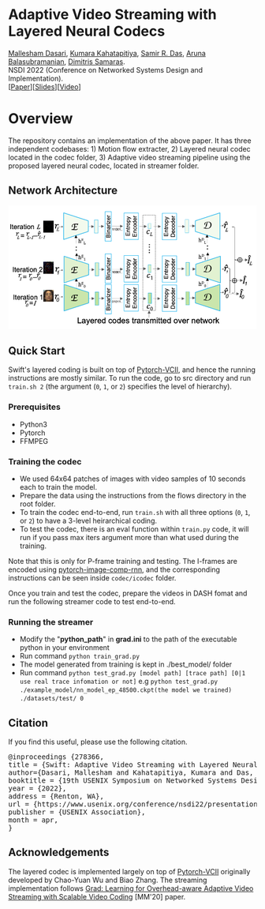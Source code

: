 Adaptive Video Streaming with Layered Neural Codecs
==========================================================

[Mallesham Dasari](), [Kumara Kahatapitiya](), [Samir R. Das](), [Aruna Balasubramanian](), [Dimitris Samaras](). <br />
NSDI 2022 (Conference on Networked Systems Design and Implementation). <br />
[[Paper](assets/nsdi-2022-paper.pdf)][[Slides]()][[Video]()]

Overview
========

The repository contains an implementation of the above paper. It has three independent codebases: 1) Motion flow extracter, 2) Layered neural codec located in the codec folder, 3) Adaptive video streaming pipeline using the proposed layered neural codec, located in streamer folder.

Network Architecture
--------------------

<p align="center">
  <img src="assets/codec.png" />
</p>

Quick Start
-----------

Swift's layered coding is built on top of [Pytorch-VCII](https://github.com/chaoyuaw/pytorch-vcii), and hence the running instructions are mostly similar. To run the code, go to src directory and run `train.sh 2` (the argument (`0`, `1`, or `2`) specifies the level of hierarchy).

### Prerequisites

- Python3
- Pytorch
- FFMPEG

### Training the codec

- We used 64x64 patches of images with video samples of 10 seconds each to train the model.
- Prepare the data using the instructions from the flows directory in the root folder.
- To train the codec end-to-end, run `train.sh` with all three options (`0`, `1`, or `2`) to have a 3-level heirarchical coding.
- To test the codec, there is an eval function within `train.py` code, it will run if you pass max iters argument more than what used during the training.

Note that this is only for P-frame training and testing. The I-frames are encoded using [pytorch-image-comp-rnn](https://github.com/1zb/pytorch-image-comp-rnn/), and the corresponding instructions can be seen inside `codec/icodec` folder.

Once you train and test the codec, prepare the videos in DASH fomat and run the following streamer code to test end-to-end.

### Running the streamer

- Modify the "**python_path**" in **grad.ini** to the path of the executable python in your environment
- Run command `python train_grad.py`
- The model generated from training is kept in ./best_model/ folder 
- Run command `python test_grad.py [model path] [trace path] [0|1 use real trace infomation or not]` e.g `python test_grad.py ./example_model/nn_model_ep_48500.ckpt(the model we trained) ./datasets/test/ 0`

Citation
--------

If you find this useful, please use the following citation.
<pre>
@inproceedings {278366,
title = {Swift: Adaptive Video Streaming with Layered Neural Codecs},
author={Dasari, Mallesham and Kahatapitiya, Kumara and Das, Samir R. and Balasubramanian, Aruna and Samaras, Dimitris},
booktitle = {19th USENIX Symposium on Networked Systems Design and Implementation (NSDI 22)},
year = {2022},
address = {Renton, WA},
url = {https://www.usenix.org/conference/nsdi22/presentation/dasari},
publisher = {USENIX Association},
month = apr,
}
</pre>

Acknowledgements
----------------

The layered codec is implemented largely on top of [Pytorch-VCII](https://github.com/chaoyuaw/pytorch-vcii) originally developed by Chao-Yuan Wu and Biao Zhang. The streaming implementation follows [Grad: Learning for Overhead-aware Adaptive Video Streaming with Scalable Video Coding](http://jhc.sjtu.edu.cn/~bjiang/papers/Liu_MM2020_Grad.pdf) [MM'20] paper. 
